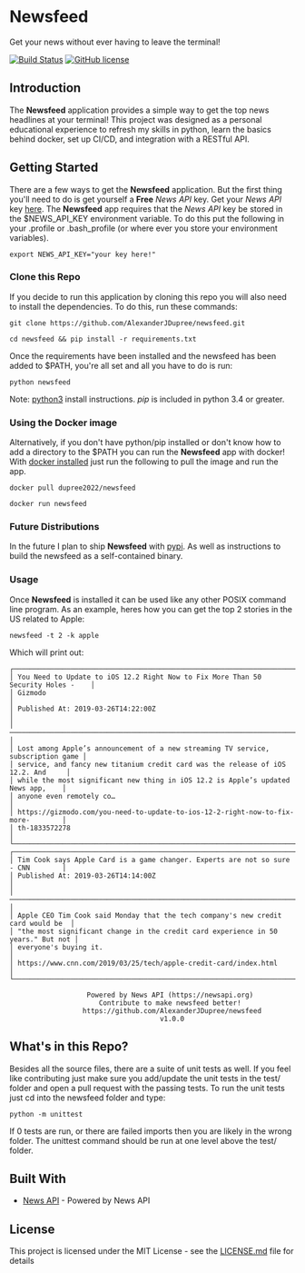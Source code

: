 # Newsfeed

Get your news without ever having to leave the terminal!

[![Build Status](https://travis-ci.com/AlexanderJDupree/newsfeed.svg?branch=master)](https://travis-ci.com/AlexanderJDupree/newsfeed)
[![GitHub license](https://img.shields.io/badge/license-MIT-blue.svg)](https://github.com/AlexanderJDupree/newsfeed/blob/master/LICENSE)

## Introduction

The **Newsfeed** application provides a simple way to get the top news headlines at your terminal! This project was designed as a personal educational experience to refresh my skills in python, learn the basics behind docker, set up CI/CD, and integration with a RESTful API. 

## Getting Started

There are a few ways to get the **Newsfeed** application. But the first thing you'll need to do is get yourself a **Free** *News API* key. Get your *News API* key [here](https://newsapi.org/register). The **Newsfeed** app requires that the *News API* key be stored in the $NEWS_API_KEY environment variable. To do this put the following in your .profile or .bash_profile (or where ever you store your environment variables).  

```
export NEWS_API_KEY="your key here!"
```

### Clone this Repo

If you decide to run this application by cloning this repo you will also need to install the dependencies. To do this, run these commands:

```
git clone https://github.com/AlexanderJDupree/newsfeed.git
```
```
cd newsfeed && pip install -r requirements.txt
```

Once the requirements have been installed and the newsfeed has been added to $PATH, you're all set and all you have to do is run:

```
python newsfeed
```

Note: [python3](https://www.python.org/downloads/) install instructions. *pip* is included in python 3.4 or greater.

### Using the Docker image

Alternatively, if you don't have python/pip installed or don't know how to add a directory to the $PATH you can run the **Newsfeed** app with docker! With [docker installed](https://docs.docker.com/install/linux/docker-ce/ubuntu/) just run the following to pull the image and run the app.

```
docker pull dupree2022/newsfeed
```
```
docker run newsfeed
```

### Future Distributions

In the future I plan to ship **Newsfeed** with [pypi](https://pypi.org/). As well as instructions to build the newsfeed as a self-contained binary.  

### Usage 

Once **Newsfeed** is installed it can be used like any other POSIX command line program. As an example, heres how you can get the top 2 stories in the US related to Apple:

```newsfeed -t 2 -k apple```

Which will print out:

```
┌──────────────────────────────────────────────────────────────────────────────────┐
│ You Need to Update to iOS 12.2 Right Now to Fix More Than 50 Security Holes -    │
│ Gizmodo                                                                          │
│ Published At: 2019-03-26T14:22:00Z                                               │
│ ──────────────────────────────────────────────────────────────────────────────── │
│ Lost among Apple’s announcement of a new streaming TV service, subscription game │
│ service, and fancy new titanium credit card was the release of iOS 12.2. And     │
│ while the most significant new thing in iOS 12.2 is Apple’s updated News app,    │
│ anyone even remotely co…                                                         │
│ https://gizmodo.com/you-need-to-update-to-ios-12-2-right-now-to-fix-more-        │
│ th-1833572278                                                                    │
└──────────────────────────────────────────────────────────────────────────────────┘
┌──────────────────────────────────────────────────────────────────────────────────┐
│ Tim Cook says Apple Card is a game changer. Experts are not so sure - CNN        │
│ Published At: 2019-03-26T14:14:00Z                                               │
│ ──────────────────────────────────────────────────────────────────────────────── │
│ Apple CEO Tim Cook said Monday that the tech company's new credit card would be  │
│ "the most significant change in the credit card experience in 50 years." But not │
│ everyone's buying it.                                                            │
│ https://www.cnn.com/2019/03/25/tech/apple-credit-card/index.html                 │
└──────────────────────────────────────────────────────────────────────────────────┘

                   Powered by News API (https://newsapi.org)                    
                      Contribute to make newsfeed better!                       
                  https://github.com/AlexanderJDupree/newsfeed                  
                                     v1.0.0  
```

## What's in this Repo?

Besides all the source files, there are a suite of unit tests as well. If you feel like contributing just make sure you add/update the unit tests in the test/ folder and open a pull request with the passing tests. To run the unit tests just cd into the newsfeed folder and type:

```
python -m unittest
```

If 0 tests are run, or there are failed imports then you are likely in the wrong folder. The unittest command should be run at one level above the test/ folder. 

## Built With

* [News API](https://newsapi.org/) - Powered by News API

## License

This project is licensed under the MIT License - see the [LICENSE.md](https://raw.githubusercontent.com/AlexanderJDupree/BigInt/master/LICENSE) file for details

